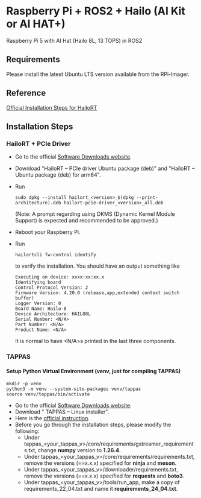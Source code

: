 # Raspberry Pi + ROS2 + Hailo (AI Kit or AI HAT+)
Raspberry Pi 5 with AI Hat (Hailo 8L, 13 TOPS) in ROS2

## Requirements
Please install the latest Ubuntu LTS version available from the RPi-Imager.

## Reference
[Official Installation Steps for HailoRT](https://hailo.ai/developer-zone/documentation/hailort-v4-20-0/?sp_referrer=install/install.html#ubuntu-installer-requirements)

## Installation Steps
### HailoRT + PCIe Driver
- Go to the official [Software Downloads website](https://hailo.ai/developer-zone/software-downloads/).
- Download "HailoRT – PCIe driver Ubuntu package (deb)" and "HailoRT – Ubuntu package (deb) for arm64".
- Run
  ```
  sudo dpkg --install hailort_<version>_$(dpkg --print-architecture).deb hailort-pcie-driver_<version>_all.deb
  ```
  (Note: A prompt regarding using DKMS (Dynamic Kernel Module Support) is expected and recommended to be approved.)

- Reboot your Raspberry Pi.
- Run
  ```
  hailortcli fw-control identify
  ```
  to verify the installation. You should have an output something like
  ```
  Executing on device: xxxx:xx:xx.x
  Identifying board
  Control Protocol Version: 2
  Firmware Version: 4.20.0 (release,app,extended context switch buffer)
  Logger Version: 0
  Board Name: Hailo-8
  Device Architecture: HAILO8L
  Serial Number: <N/A>
  Part Number: <N/A>
  Product Name: <N/A>
  ```
  It is normal to have <N/A>s printed in the last three components.

### TAPPAS
#### Setup Python Virtual Environment (venv, just for compiling TAPPAS)
```
mkdir -p venv
python3 -m venv --system-site-packages venv/tappas
source venv/tappas/bin/activate
```
- Go to the official [Software Downloads website](https://hailo.ai/developer-zone/software-downloads/).
- Download " TAPPAS – Linux installer".
- Here is the [official instruction](https://github.com/hailo-ai/tappas/blob/master/docs/installation/manual-install.rst).
- Before you go through the installation steps, please modify the following:
    - Under tappas_<your_tappas_v>/core/requirements/gstreamer_requirements.txt, change **numpy** version to **1.26.4**.
    - Under tappas_<your_tappas_v>/core/requirements/requirements.txt, remove the versions (==x.x.x) specified for **ninja** and **meson**.
    - Under tappas_<your_tappas_v>/downloader/requirements.txt, remove the versions (==x.x.x) specified for **requests** and **boto3**.
    - Under tappas_<your_tappas_v>/tools/run_app, make a copy of requirements_22_04.txt and name it **requirements_24_04.txt**.
